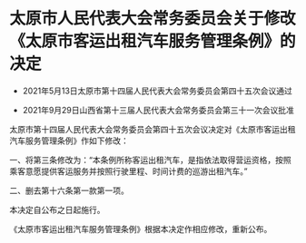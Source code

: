 # 太原市人民代表大会常务委员会关于修改《太原市客运出租汽车服务管理条例》的决定

- 2021年5月13日太原市第十四届人民代表大会常务委员会第四十五次会议通过

- 2021年9月29日山西省第十三届人民代表大会常务委员会第三十一次会议批准

<!-- INFO END -->

太原市第十四届人民代表大会常务委员会第四十五次会议决定对《太原市客运出租汽车服务管理条例》作如下修改：

一、将第三条修改为：“本条例所称客运出租汽车，是指依法取得营运资格，按照乘客意愿提供客运服务并按照行驶里程、时间计费的巡游出租汽车。”

二、删去第十六条第一款第一项。

本决定自公布之日起施行。

《太原市客运出租汽车服务管理条例》根据本决定作相应修改，重新公布。
